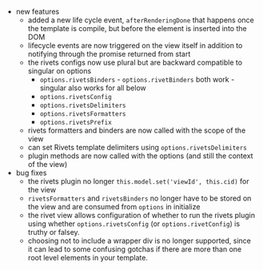 * new features
    * added a new life cycle event, `afterRenderingDone` that happens once the template is compile, but before the element is inserted into the DOM
    * lifecycle events are now triggered on the view itself in addition to notifying through the promise returned from start
    * the rivets configs now use plural but are backward compatible to singular on options
        * `options.rivetsBinders` - `options.rivetBinders` both work - singular also works for all below
        * `options.rivetsConfig`
        * `options.rivetsDelimiters`
        * `options.rivetsFormatters`
        * `options.rivetsPrefix`
    * rivets formatters and binders are now called with the scope of the view
    * can set Rivets template delimiters using `options.rivetsDelimiters`
    * plugin methods are now called with the options (and still the context of the view)
* bug fixes
    * the rivets plugin no longer `this.model.set('viewId', this.cid)` for the view
    * `rivetsFormatters` and `rivetsBinders` no longer have to be stored on the view and are consumed from `options` in initialize
    * the rivet view allows configuration of whether to run the rivets plugin using whether `options.rivetsConfig` (or `options.rivetConfig`) is truthy or falsey.
    * choosing not to include a wrapper div is no longer supported, since it can lead to some confusing gotchas if there are more than one root level elements in your template.

